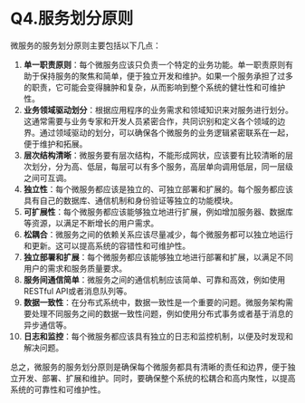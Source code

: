 # Q4.服务划分原则

微服务的服务划分原则主要包括以下几点：

1. **单一职责原则**：每个微服务应该只负责一个特定的业务功能。单一职责原则有助于保持服务的聚焦和简单，便于独立开发和维护。如果一个服务承担了过多的职责，它可能会变得臃肿和复杂，从而影响到整个系统的健壮性和可维护性。
2. **业务领域驱动划分**：根据应用程序的业务需求和领域知识来对服务进行划分。这通常需要与业务专家和开发人员紧密合作，共同识别和定义各个领域的边界。通过领域驱动的划分，可以确保各个微服务的业务逻辑紧密联系在一起，便于维护和拓展。
3. **层次结构清晰**：微服务要有层次结构，不能形成网状，应该要有比较清晰的层次划分，分为高、低层，每层可以有多个服务，高层单向调用低层，同一层级之间可互调。
4. **独立性**：每个微服务都应该是独立的、可独立部署和扩展的。每个服务都应该具有自己的数据库、通信机制和身份验证等独立的功能模块。
5. **可扩展性**：每个微服务都应该能够独立地进行扩展，例如增加服务器、数据库等资源，以满足不断增长的用户需求。
6. **松耦合**：微服务之间的依赖关系应该尽量减少，每个微服务都可以独立地运行和更新。这可以提高系统的容错性和可维护性。
7. **独立部署和扩展**：每个微服务都应该能够独立地进行部署和扩展，以满足不同用户的需求和服务质量要求。
8. **服务间通信简单**：微服务之间的通信机制应该简单、可靠和高效，例如使用RESTful API或者消息队列等。
9. **数据一致性**：在分布式系统中，数据一致性是一个重要的问题。微服务架构需要处理不同服务之间的数据一致性问题，例如使用分布式事务或者基于消息的异步通信等。
10. **日志和监控**：每个微服务都应该具有独立的日志和监控机制，以便及时发现和解决问题。

总之，微服务的服务划分原则是确保每个微服务都具有清晰的责任和边界，便于独立开发、部署、扩展和维护。同时，要确保整个系统的松耦合和高内聚性，以提高系统的可靠性和可维护性。